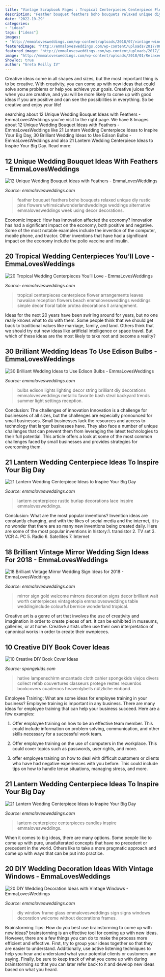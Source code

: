 ```yaml
---
title: "Vintage Scrapbook Pages : Tropical Centerpieces Centerpiece Flower Arrangements Leaves Hawaiian Reception Flowers Beach Emmalovesweddings Weddings Simple Decor Floral Table Protea Decorations Ll Arrangement"
description: "Feather bouquet feathers boho bouquets relaxed unique diy rustic pins flowers whimsicalwonderlandweddings weddings alternative emmalovesweddings week using decor decorations"
date: "2022-10-29"
categories:
- "ideas"
tags: ["ideas"]
images:
- "http://emmalovesweddings.com/wp-content/uploads/2018/07/vintage-window-frame-wedding-sign-ideas.jpg"
featuredImage: "http://emmalovesweddings.com/wp-content/uploads/2017/08/rustic-lantern-wedding-centerpiece-ideas-with-lace-and-burlap-decorations.jpg"
featured_image: "http://emmalovesweddings.com/wp-content/uploads/2017/10/Edison-bulbs-string-lights-for-wedding-decorations.jpg"
image: "http://emmalovesweddings.com/wp-content/uploads/2018/01/Relaxed-Feather-Wedding-Bouquet.jpg"
ShowToc: true
author: "Greta Reilly IV"
---
```



Creative ideas come in all shapes and sizes, but the most important thing is to be creative. With creativity, you can come up with new ideas that could solve some problems or help you achieve your goals. Creative juices flow when you are creative, and you will be more likely to come up with good ideas if you are positive and can see the possibilities in everything. So be creative and enjoy your life!

	

		
searching about 12 Unique Wedding Bouquet Ideas with Feathers - EmmaLovesWeddings you've visit to the right page. We have 8 Images about 12 Unique Wedding Bouquet Ideas with Feathers - EmmaLovesWeddings like 21 Lantern Wedding Centerpiece Ideas to Inspire Your Big Day, 30 Brilliant Wedding Ideas to Use Edison Bulbs - EmmaLovesWeddings and also 21 Lantern Wedding Centerpiece Ideas to Inspire Your Big Day. Read more:
		
    
## 12 Unique Wedding Bouquet Ideas With Feathers - EmmaLovesWeddings

<img loading=lazy src="http://emmalovesweddings.com/wp-content/uploads/2018/01/Relaxed-Feather-Wedding-Bouquet.jpg" onerror="this.onerror=null;this.src='https://tse1.mm.bing.net/th?id=OIP.bSD9o2x40QqUjFqZk9KAWgHaLH&amp;pid=15.1';" alt="12 Unique Wedding Bouquet Ideas with Feathers - EmmaLovesWeddings">

_Source: emmalovesweddings.com_

>feather bouquet feathers boho bouquets relaxed unique diy rustic pins flowers whimsicalwonderlandweddings weddings alternative emmalovesweddings week using decor decorations. 

	

Economic impact: How has innovation affected the economy?
Innovation has had a significant impact on the economy, both positive and negative. Some of the most notable examples include the invention of the computer, mobile phone, and tractor. Other inventions that have had a significant impact on the economy include the polio vaccine and insulin.

    
## 20 Tropical Wedding Centerpieces You’ll Love - EmmaLovesWeddings

<img loading=lazy src="https://emmalovesweddings.com/wp-content/uploads/2018/08/tropical-wedding-centerpiece-ideas-for-beach-wedding.jpg" onerror="this.onerror=null;this.src='https://tse3.mm.bing.net/th?id=OIP._lkRKi0LE9YzadJezb3ZqAHaLL&amp;pid=15.1';" alt="20 Tropical Wedding Centerpieces You’ll Love - EmmaLovesWeddings">

_Source: emmalovesweddings.com_

>tropical centerpieces centerpiece flower arrangements leaves hawaiian reception flowers beach emmalovesweddings weddings simple decor floral table protea decorations ll arrangement. 

	

Ideas for the next 20 years have been swirling around for years, but no one really knows what to do with them. Some people think that we should get back to traditional values like marriage, family, and land. Others think that we should try out new ideas like artificial intelligence or space travel. But which of these ideas are the most likely to take root and become a reality?

    
## 30 Brilliant Wedding Ideas To Use Edison Bulbs - EmmaLovesWeddings

<img loading=lazy src="http://emmalovesweddings.com/wp-content/uploads/2017/10/Edison-bulbs-string-lights-for-wedding-decorations.jpg" onerror="this.onerror=null;this.src='https://tse2.mm.bing.net/th?id=OIP.fPbrg577dAz4wFbO32z5BgHaLH&amp;pid=15.1';" alt="30 Brilliant Wedding Ideas to Use Edison Bulbs - EmmaLovesWeddings">

_Source: emmalovesweddings.com_

>bulbs edison lights lighting decor string brilliant diy decorations emmalovesweddings metallic favorite bash steal backyard trends summer light settings reception. 

	

Conclusion: The challenges of innovation
Innovation is a challenge for businesses of all sizes, but the challenges are especially pronounced for small businesses. Small businesses lack the resources and access to technology that larger businesses have. They also face a number of unique challenges that can prevent them from leveraging the latest technologies to their full potential. This article offers a look at some of the most common challenges faced by small businesses and provides strategies for overcoming them.

    
## 21 Lantern Wedding Centerpiece Ideas To Inspire Your Big Day

<img loading=lazy src="http://emmalovesweddings.com/wp-content/uploads/2017/08/rustic-lantern-wedding-centerpiece-ideas-with-lace-and-burlap-decorations.jpg" onerror="this.onerror=null;this.src='https://tse4.mm.bing.net/th?id=OIP.D61PDVUA2Cr17UYgm-rIqAHaLH&amp;pid=15.1';" alt="21 Lantern Wedding Centerpiece Ideas to Inspire Your Big Day">

_Source: emmalovesweddings.com_

>lantern centerpiece rustic burlap decorations lace inspire emmalovesweddings. 

	

Conclusion: What are the most popular inventions?
Invention ideas are constantly changing, and with the likes of social media and the internet, it is no wonder that there are so many new inventions being created daily. Here are some of the most popular inventions in history:1. transistor 2. TV set 3. VCR 4. PC 5. Radio 6. Satellites 7. Internet 
    
## 18 Brilliant Vintage Mirror Wedding Sign Ideas For 2018 - EmmaLovesWeddings

<img loading=lazy src="http://emmalovesweddings.com/wp-content/uploads/2017/11/Worth-the-wait-gold-mirror-wedding-sign-ideas.jpg" onerror="this.onerror=null;this.src='https://tse1.mm.bing.net/th?id=OIP.LgoLpHOwvEnZD2LFPsG5TAHaLH&amp;pid=15.1';" alt="18 Brilliant Vintage Mirror Wedding Sign Ideas for 2018 - EmmaLovesWeddings">

_Source: emmalovesweddings.com_

>mirror sign gold welcome mirrors decoration signs decor brilliant wait worth centerpieces vintagetopia emmalovesweddings table weddinginclude colourful bernice wonderland tropical. 

	

Creative art is a genre of art that involves the use of creativity and imagination in order to create pieces of art. It can be exhibited in museums, galleries, or at home. Creative artists often use their own interpretation of canonical works in order to create their ownpieces.

    
## 10 Creative DIY Book Cover Ideas

<img loading=lazy src="https://spongekids.com/wp-content/uploads/2014/09/diy-book-cover-ideas/8-cute-book-covers-for-girls.jpg" onerror="this.onerror=null;this.src='https://tse1.mm.bing.net/th?id=OIP.bBygi3Keh8mPW5Fc2Dv8rwHaJ4&amp;pid=15.1';" alt="10 Creative DIY Book Cover Ideas">

_Source: spongekids.com_

>hative lampenschirm encantado cloth cahier spongekids viejos divers collect refab couvertures classeurs protege restes recuerdos bookcovers cuadernos heavenlybells nützliche einband. 

	

Employee Training: What are some ideas for employee training in your business?
Employee training is important in any business. There are many ideas for employee training that can help your business succeed. Here are a few examples:
1. Offer employee training on how to be an effective team member. This could include information on problem solving, communication, and other skills necessary for a successful work team.

2. Offer employee training on the use of computers in the workplace. This could cover topics such as passwords, user rights, and more.

3. offer employee training on how to deal with difficult customers or clients who have had negative experiences with you before. This could include tips on how to handle tense situations, managing stress, and more.

    
## 21 Lantern Wedding Centerpiece Ideas To Inspire Your Big Day

<img loading=lazy src="http://emmalovesweddings.com/wp-content/uploads/2017/08/vintage-wedding-centerpiece-ideas-with-lantern-and-candles.jpg" onerror="this.onerror=null;this.src='https://tse2.mm.bing.net/th?id=OIP.Eq8xctou3JZK1tda_Vd7EwHaLH&amp;pid=15.1';" alt="21 Lantern Wedding Centerpiece Ideas to Inspire Your Big Day">

_Source: emmalovesweddings.com_

>lantern centerpiece centerpieces candles inspire emmalovesweddings. 

	

When it comes to big ideas, there are many options. Some people like to come up with pure, unadulterated concepts that have no precedent or precedent in the world. Others like to take a more pragmatic approach and come up with ways that can be put into practice. 

    
## 20 DIY Wedding Decoration Ideas With Vintage Windows - EmmaLovesWeddings

<img loading=lazy src="http://emmalovesweddings.com/wp-content/uploads/2018/07/vintage-window-frame-wedding-sign-ideas.jpg" onerror="this.onerror=null;this.src='https://tse2.mm.bing.net/th?id=OIP.4tNtb_OU5vrJraEVsAA5KAHaLH&amp;pid=15.1';" alt="20 DIY Wedding Decoration Ideas with Vintage Windows - EmmaLovesWeddings">

_Source: emmalovesweddings.com_

>diy window frame glass emmalovesweddings sign signs windows decoration welcome without decorations frames. 

	

Brainstorming Tips: How do you best use brainstorming to come up with new ideas?
brainstorming is an effective tool for coming up with new ideas. However, there are a few things you can do to make the process more efficient and effective. First, try to group your ideas together so that they are easier to understand. Additionally, use active listening techniques to help you hear and understand what your potential clients or customers are saying. Finally, be sure to keep track of what you come up with during brainstorming so that you can later refer back to it and develop new ideas based on what you heard.

